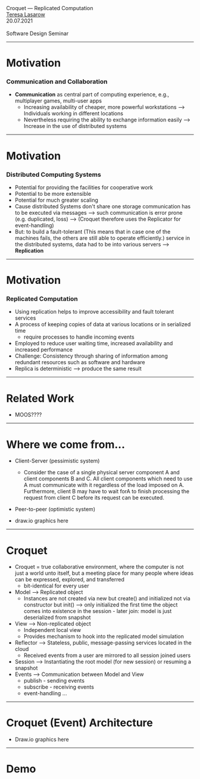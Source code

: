 <!-- markdown-config presentation=true -->

<style data-src="../../../../src/client/presentation.css"></style>

<script>
import Presentation from "src/components/widgets/lively-presentation.js"
Presentation.config(this, {
    pageNumbers: true,
    logo: "https://lively-kernel.org/lively4/lively4-seminars/PX2018/media/hpi_logo.png"
})
</script>


<div class="title">
  Croquet — Replicated Computation
</div>

<div class="authors">
  <u>Teresa Lasarow</u>
</div>

<div class="credentials">
  20.07.2021<br>
  <br>
  Software Design Seminar 
</div>

---

# Motivation

### Communication and Collaboration
- <b>Communication</b> as central part of computing experience, e.g., multiplayer games, multi-user apps 
  - Increasing availability of cheaper, more powerful workstations --> Individuals working in different locations
  - Nevertheless requiring the ability to exchange information easily --> Increase in the use of distributed systems

---

# Motivation

### Distributed Computing Systems
- Potential for providing the facilities for cooperative work 
- Potential to be more extensible
- Potential for much greater scaling
- Cause distributed Systems don't share one storage communication has to be executed via messages --> such communication is error prone (e.g. duplicated, loss) --> (Croquet therefore uses the Replicator for event-handling)
- But: to build a fault-tolerant (This means that in case one of the machines fails, the others are still able to operate efficiently.) service in the distributed systems, data had to be into various servers --> <b>Replication</b>

---

# Motivation

### Replicated Computation
- Using replication helps to improve accessibility and fault tolerant services
- A process of keeping copies of data at various locations or in serialized time
  - require processes to handle incoming events
- Employed to reduce user waiting time, increased availability and increased performance
- Challenge: Consistency through sharing of information among redundant resources such as software and hardware
- Replica is deterministic --> produce the same result

---

# Related Work

- MOOS????

---

# Where we come from...

- Client-Server (pessimistic system)
  - Consider the case of a single physical server component A and client components B and C. All client components which need to use A must communicate with it regardless of the load imposed on A. Furthermore, client B may have to wait forA to finish processing the request from client C before its request can be executed.

- Peer-to-peer (optimistic system)

- draw.io graphics here

---

# Croquet

- Croquet = true collaborative environment, where the computer is not just a world unto itself, but a meeting place for many people where ideas can be expressed, explored, and transferred
  - bit-identical for every user
- Model --> Replicated object
  - Instances are not created via new but create() and initialized not via constructor but init() --> only initialized the first time the object comes into existence in the session - later join: model is just deserialized from snapshot <br>
- View --> Non-replicated object
  - Independent local view 
  - Provides mechanism to hook into the replicated model simulation <br>
- Reflector --> Stateless, public, message-passing services located in the cloud
  - Received events from a user are mirrored to all session joined users <br>
- Session --> Instantiating the root model (for new session) or resuming a snapshot <br>
- Events --> Communication between Model and View
  - publish - sending events
  - subscribe - receiving events
  - event-handling ...

---

# Croquet (Event) Architecture 

- Draw.io graphics here

---

# Demo 



